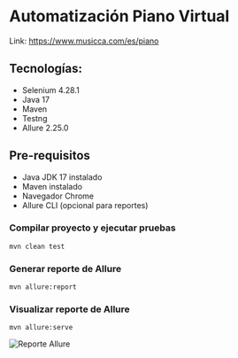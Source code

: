 # Automatización Piano Virtual
Link: https://www.musicca.com/es/piano
## Tecnologías:
- Selenium 4.28.1
- Java 17
- Maven
- Testng
- Allure 2.25.0
## Pre-requisitos
- Java JDK 17 instalado
- Maven instalado
- Navegador Chrome
- Allure CLI (opcional para reportes)
### Compilar proyecto y ejecutar pruebas
`mvn clean test`
### Generar reporte de Allure
`mvn allure:report`
### Visualizar reporte de Allure
`mvn allure:serve`

![Reporte Allure](https://github.com/user-attachments/assets/635479a3-f140-4383-91ee-3fc7f472b73c)
